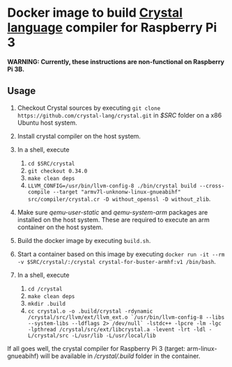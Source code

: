 # Docker image to build [Crystal language](https://crystal-lang.org/) compiler for Raspberry Pi 3

**WARNING: Currently, these instructions are non-functional on Raspberry Pi 3B.**

## Usage

1. Checkout Crystal sources by executing `git clone https://github.com/crystal-lang/crystal.git` in *$SRC* folder on a x86 Ubuntu host system.

2. Install crystal compiler on the host system.

3. In a shell, execute
   1. `cd $SRC/crystal`
   2. `git checkout 0.34.0`
   3. `make clean deps`
   4. `LLVM_CONFIG=/usr/bin/llvm-config-8 ./bin/crystal build --cross-compile --target "armv7l-unknonw-linux-gnueabihf" src/compiler/crystal.cr -D without_openssl -D without_zlib`.

4. Make sure *qemu-user-static* and *qemu-system-arm* packages are installed on the host system.  These are required to execute an arm container on the host system.

5. Build the docker image by executing `build.sh`.

6. Start a container based on this image by executing `docker run -it --rm -v $SRC/crystal/:/crystal crystal-for-buster-armhf:v1 /bin/bash`.

6. In a shell, execute
   1. `cd /crystal`
   2. `make clean deps`
   3. `mkdir .build`
   4. ``cc crystal.o -o .build/crystal -rdynamic /crystal/src/llvm/ext/llvm_ext.o `/usr/bin/llvm-config-8 --libs --system-libs --ldflags 2> /dev/null` -lstdc++ -lpcre -lm -lgc -lpthread /crystal/src/ext/libcrystal.a -levent -lrt -ldl -L/crystal/src -L/usr/lib -L/usr/local/lib``

If all goes well, the crystal compiler for Raspberry Pi 3 (target: arm-linux-gnueabihf) will be available in */crystal/.build* folder in the container.
